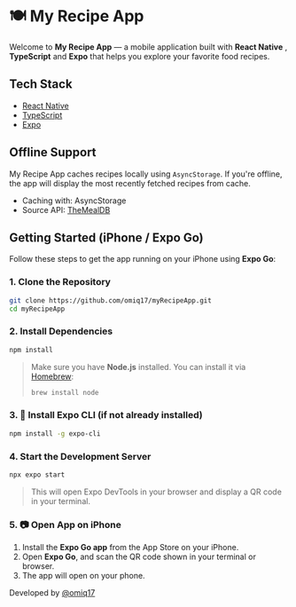 # 🍽️ My Recipe App

Welcome to **My Recipe App** — a mobile application built with **React Native** , **TypeScript** and **Expo** that helps you explore your favorite food recipes.

## Tech Stack

- [React Native](https://reactnative.dev/)
- [TypeScript](https://www.typescriptlang.org/)
- [Expo](https://expo.dev/)

## Offline Support

My Recipe App caches recipes locally using `AsyncStorage`. If you're offline, the app will display the most recently fetched recipes from cache.

- Caching with: AsyncStorage
- Source API: [TheMealDB](https://www.themealdb.com/api.php)

## Getting Started (iPhone / Expo Go)

Follow these steps to get the app running on your iPhone using **Expo Go**:

### 1. Clone the Repository

```bash
git clone https://github.com/omiq17/myRecipeApp.git
cd myRecipeApp
```

### 2. Install Dependencies

```bash
npm install
```

> Make sure you have **Node.js** installed. You can install it via [Homebrew](https://brew.sh):
>
> ```bash
> brew install node
> ```

### 3. 📱 Install Expo CLI (if not already installed)

```bash
npm install -g expo-cli
```

### 4. Start the Development Server

```bash
npx expo start
```

> This will open Expo DevTools in your browser and display a QR code in your terminal.

### 5. 📷 Open App on iPhone

1. Install the **Expo Go app** from the App Store on your iPhone.
2. Open **Expo Go**, and scan the QR code shown in your terminal or browser.
3. The app will open on your phone.

Developed by [@omiq17](https://github.com/omiq17)

